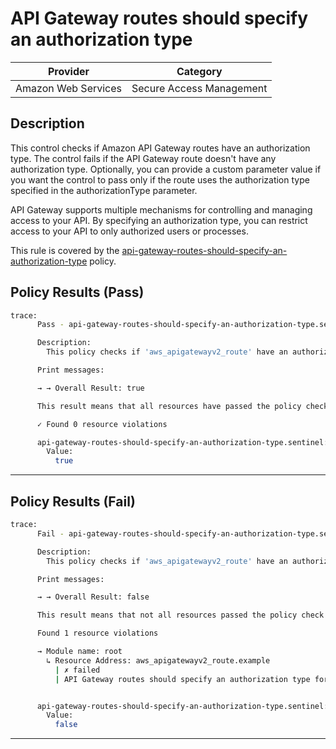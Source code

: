 # API Gateway routes should specify an authorization type

| Provider            | Category                 |
|---------------------|--------------------------|
| Amazon Web Services | Secure Access Management |

## Description

This control checks if Amazon API Gateway routes have an authorization type. The control fails if the API Gateway route doesn't have any authorization type. Optionally, you can provide a custom parameter value if you want the control to pass only if the route uses the authorization type specified in the authorizationType parameter.

API Gateway supports multiple mechanisms for controlling and managing access to your API. By specifying an authorization type, you can restrict access to your API to only authorized users or processes.

This rule is covered by the [api-gateway-routes-should-specify-an-authorization-type](https://github.com/hashicorp/policy-library-NIST-Policy-Set-for-AWS-Terraform/blob/main/policies/api-gateway/api-gateway-routes-should-specify-an-authorization-type.sentinel) policy.

## Policy Results (Pass)
```bash
trace:
      Pass - api-gateway-routes-should-specify-an-authorization-type.sentinel

      Description:
        This policy checks if 'aws_apigatewayv2_route' have an authorization type.

      Print messages:

      → → Overall Result: true

      This result means that all resources have passed the policy check for the policy api-gateway-routes-should-specify-an-authorization-type.

      ✓ Found 0 resource violations

      api-gateway-routes-should-specify-an-authorization-type.sentinel:47:1 - Rule "main"
        Value:
          true
```

---

## Policy Results (Fail)
```bash
trace:
      Fail - api-gateway-routes-should-specify-an-authorization-type.sentinel

      Description:
        This policy checks if 'aws_apigatewayv2_route' have an authorization type.

      Print messages:

      → → Overall Result: false

      This result means that not all resources passed the policy check and the protected behavior is not allowed for the policy api-gateway-routes-should-specify-an-authorization-type.

      Found 1 resource violations

      → Module name: root
        ↳ Resource Address: aws_apigatewayv2_route.example
          | ✗ failed
          | API Gateway routes should specify an authorization type for resource 'aws_apigatewayv2_route'. Refer to https://docs.aws.amazon.com/securityhub/latest/userguide/apigateway-controls.html#apigateway-8 for more details.


      api-gateway-routes-should-specify-an-authorization-type.sentinel:47:1 - Rule "main"
        Value:
          false
```

---